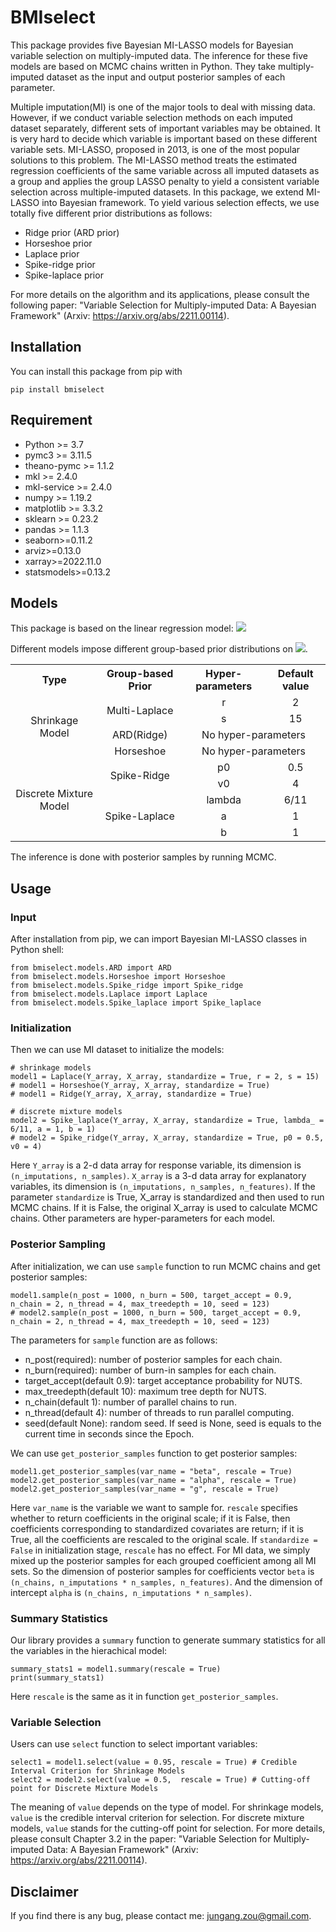 # BMIselect
This package provides five Bayesian MI-LASSO models for Bayesian variable selection on multiply-imputed data. The inference for these five models are based on MCMC chains written in Python. They take multiply-imputed dataset as the input and output posterior samples of each parameter.

Multiple imputation(MI) is one of the major tools to deal with missing data. However, if we conduct variable selection methods on each imputed dataset separately, different sets of important variables may be obtained. It is very hard to decide which variable is important based on these different variable sets. MI-LASSO, proposed in 2013, is one of the most popular solutions to this problem. The MI-LASSO method treats the estimated regression coefficients of the same variable across all imputed datasets as a group and applies the group LASSO penalty to yield a consistent variable selection across multiple-imputed datasets. In this package, we extend MI-LASSO into Bayesian framework. To yield various selection effects, we use totally five different prior distributions as follows:
* Ridge prior (ARD prior)
* Horseshoe prior
* Laplace prior
* Spike-ridge prior
* Spike-laplace prior

For more details on the algorithm and its applications, please consult the following paper: "Variable Selection for Multiply-imputed Data: A Bayesian Framework" (Arxiv: https://arxiv.org/abs/2211.00114).

## Installation

You can install this package from pip with

`pip install bmiselect`


## Requirement
* Python >= 3.7
* pymc3 >= 3.11.5
* theano-pymc >= 1.1.2
* mkl >= 2.4.0
* mkl-service >= 2.4.0
* numpy >= 1.19.2
* matplotlib >= 3.3.2
* sklearn >= 0.23.2
* pandas >= 1.1.3
* seaborn>=0.11.2
* arviz>=0.13.0
* xarray>=2022.11.0
* statsmodels>=0.13.2



## Models
This package is based on the linear regression model: <img src="https://latex.codecogs.com/gif.latex?Y=\alpha+X\beta+\epsilon" /> 

Different models impose different group-based prior distributions on <img src="https://latex.codecogs.com/gif.latex?\beta" />. 

<table>
   <tr>
      <th align="center">Type</th>
      <th align="center">Group-based Prior</th>
     <th align="center">Hyper-parameters</th>
      <th align="center">Default value</th>
   </tr>
   <tr>
      <td style="text-align:center" align="center" rowspan="4" colspan="1">Shrinkage Model</td>
      <td style="text-align:center" align="center" colspan="1" rowspan="2">Multi-Laplace</td>
      <td style="text-align:center" align="center" colspan="1">r</td>
      <td style="text-align:center" align="center" colspan="1">2</td>
   </tr>
   <tr>
    <td style="text-align:center" align="center" colspan="1">s</td>
      <td style="text-align:center"  align="center" colspan="1">15</td>
   </tr>
   <tr>
      <td style="text-align:center" align="center" colspan="1" rowspan="1">ARD(Ridge)</td>
      <td style="text-align:center" align="center" colspan="2">No hyper-parameters</td>
   </tr>
   <tr>
    <td style="text-align:center" align="center" colspan="1">Horseshoe</td>
      <td style="text-align:center" align="center" colspan="2">No hyper-parameters</td>
   </tr>
   <tr>
      <td style="text-align:center" align="center" colspan="1" rowspan="5">Discrete Mixture Model</td>
      <td style="text-align:center" align="center" rowspan="2">Spike-Ridge</td>
      <td style="text-align:center" align="center" rowspan="1">p0</td>
      <td style="text-align:center" align="center" rowspan="1">0.5</td>
   <tr>
     <td style="text-align:center" align="center" colspan="1">v0</td>
      <td style="text-align:center" align="center" colspan="1">4</td>
   </tr>
   <tr>
      <td style="text-align:center" align="center" colspan="1" rowspan="3">Spike-Laplace</td>
      <td style="text-align:center" align="center" colspan="1">lambda</td>
      <td style="text-align:center" align="center" colspan="1">6/11</td>
   </tr>
   <tr>
      <td style="text-align:center" align="center" colspan="1">a</td>
      <td style="text-align:center" align="center" colspan="1">1</td>
   </tr>
      <tr>
      <td style="text-align:center" align="center" colspan="1">b</td>
         <td style="text-align:center" align="center" colspan="1">1</td>
   </tr>
</tr>
</table>

The inference is done with posterior samples by running MCMC. 

## Usage

### Input
After installation from pip, we can import Bayesian MI-LASSO classes in Python shell:
```
from bmiselect.models.ARD import ARD
from bmiselect.models.Horseshoe import Horseshoe
from bmiselect.models.Spike_ridge import Spike_ridge
from bmiselect.models.Laplace import Laplace
from bmiselect.models.Spike_laplace import Spike_laplace
```

### Initialization
Then we can use MI dataset to initialize the models:
```
# shrinkage models
model1 = Laplace(Y_array, X_array, standardize = True, r = 2, s = 15)
# model1 = Horseshoe(Y_array, X_array, standardize = True)
# model1 = Ridge(Y_array, X_array, standardize = True)

# discrete mixture models
model2 = Spike_laplace(Y_array, X_array, standardize = True, lambda_ = 6/11, a = 1, b = 1)
# model2 = Spike_ridge(Y_array, X_array, standardize = True, p0 = 0.5, v0 = 4)
```
Here `Y_array` is a 2-d data array for response variable, its dimension is `(n_imputations, n_samples)`. `X_array` is a 3-d data array for explanatory variables, its dimension is `(n_imputations, n_samples, n_features)`. If the parameter `standardize` is True, X_array is standardized and then used to run MCMC chains. If it is False, the original X_array is used to calculate MCMC chains. Other parameters are hyper-parameters for each model.


### Posterior Sampling
After initialization, we can use `sample` function to run MCMC chains and get posterior samples:
```
model1.sample(n_post = 1000, n_burn = 500, target_accept = 0.9, n_chain = 2, n_thread = 4, max_treedepth = 10, seed = 123)
# model2.sample(n_post = 1000, n_burn = 500, target_accept = 0.9, n_chain = 2, n_thread = 4, max_treedepth = 10, seed = 123)
```
The parameters for `sample` function are as follows:
* n_post(required): number of posterior samples for each chain.
* n_burn(required): number of burn-in samples for each chain.
* target_accept(default 0.9): target acceptance probability for NUTS.
* max_treedepth(default 10): maximum tree depth for NUTS.
* n_chain(default 1): number of parallel chains to run.
* n_thread(default 4): number of threads to run parallel computing.
* seed(default None): random seed. If seed is None, seed is equals to the current time in seconds since the Epoch.

We can use `get_posterior_samples` function to get posterior samples:
```
model1.get_posterior_samples(var_name = "beta", rescale = True)
model2.get_posterior_samples(var_name = "alpha", rescale = True)
model2.get_posterior_samples(var_name = "g", rescale = True)
```
Here `var_name` is the variable we want to sample for. `rescale` specifies whether to return coefficients in the original scale; if it is False, then coefficients corresponding to standardized covariates are return; if it is True, all the coefficients are rescaled to the original scale. If `standardize = False` in initialization stage, `rescale` has no effect. For MI data, we simply mixed up the posterior samples for each grouped coefficient among all MI sets. So the dimension of posterior samples for coefficients vector `beta` is `(n_chains, n_imputations * n_samples, n_features)`. And the dimension of intercept `alpha` is `(n_chains, n_imputations * n_samples)`.

### Summary Statistics
Our library provides a `summary` function to generate summary statistics for all the variables in the hierachical model:
```
summary_stats1 = model1.summary(rescale = True)
print(summary_stats1)
```
Here `rescale` is the same as it in function `get_posterior_samples`.


### Variable Selection
Users can use `select` function to select important variables:
```
select1 = model1.select(value = 0.95, rescale = True) # Credible Interval Criterion for Shrinkage Models
select2 = model2.select(value = 0.5,  rescale = True) # Cutting-off point for Discrete Mixture Models
```
The meaning of `value` depends on the type of model. For shrinkage models, `value` is the credible interval criterion for selection. For discrete mixture models, `value` stands for the cutting-off point for selection. For more details, please consult Chapter 3.2 in the paper: "Variable Selection for Multiply-imputed Data: A Bayesian Framework" (Arxiv: https://arxiv.org/abs/2211.00114).

## Disclaimer

If you find there is any bug, please contact me: jungang.zou@gmail.com.
